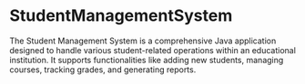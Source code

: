 # StudentManagementSystem
The Student Management System is a comprehensive Java application designed to handle various student-related operations within an educational institution. It supports functionalities like adding new students, managing courses, tracking grades, and generating reports.
